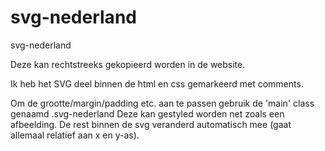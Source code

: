# svg-nederland
svg-nederland

Deze kan rechtstreeks gekopieerd worden in de website. 

Ik heb het SVG deel binnen de html en css gemarkeerd met comments. 

Om de grootte/margin/padding etc. aan te passen gebruik de 'main' class genaamd .svg-nederland
Deze kan gestyled worden net zoals een afbeelding. De rest binnen de svg veranderd automatisch mee (gaat allemaal relatief aan x en y-as). 
